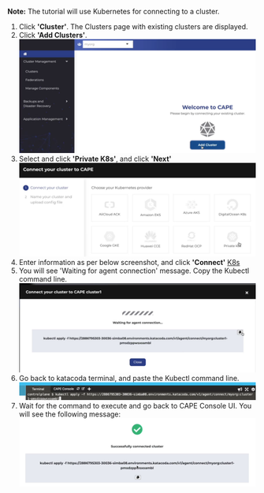 
<b>Note:</b> The tutorial will use Kubernetes for connecting to a cluster.

1. Click <b>'Cluster'</b>. The Clusters page with existing clusters are displayed.
2. Click <b>'Add Clusters'</b>.
![AddCluster](./assets/AddCluster.png)
3. Select and click <b>'Private K8s'</b>, and click <b>'Next'</b>
![K8s](./assets/AddK8s.png)
4. Enter information as per below screenshot, and click <b>'Connect'</b>
[K8s](./assets/Nameyourclusterandconfigfile.png)
5. You will see 'Waiting for agent connection' message. Copy the Kubectl command line.
![waitagentconnection](./assets/waitagentconnection.png)
6. Go back to katacoda terminal, and paste the Kubectl command line.
![agentconnectioncommadline](./assets/agentconnectioncommadline.png)
7. Wait for the command to execute and go back to CAPE Console UI. You will see the following message:
![agentconnectionsuccess](./assets/agentconnectionsuccess.png)


